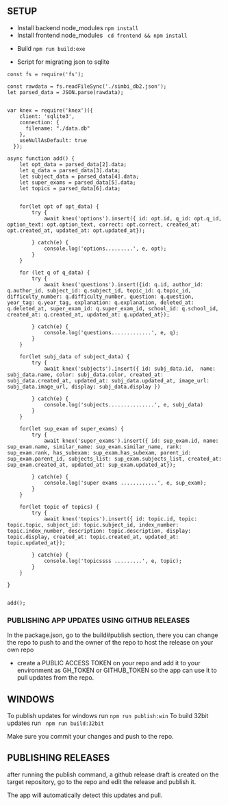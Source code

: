 ## SETUP
- Install backend node_modules ```npm install``` 
- Install frontend node_modules ``` cd frontend && npm install```


* Build `npm run build:exe`

* Script for migrating json to sqlite 
```
const fs = require('fs');

const rawdata = fs.readFileSync('./simbi_db2.json');
let parsed_data = JSON.parse(rawdata);


var knex = require('knex')({
    client: 'sqlite3',
    connection: {
      filename: "./data.db"
    },
    useNullAsDefault: true
  });

async function add() {
    let opt_data = parsed_data[2].data;
    let q_data = parsed_data[3].data;
    let subject_data = parsed_data[4].data;
    let super_exams = parsed_data[5].data;
    let topics = parsed_data[6].data;


    for(let opt of opt_data) {
        try {
            await knex('options').insert({ id: opt.id, q_id: opt.q_id, option_text: opt.option_text, correct: opt.correct, created_at: opt.created_at, updated_at: opt.updated_at});

        } catch(e) {
            console.log('options.........', e, opt);
        }
    }

    for (let q of q_data) {
        try {
            await knex('questions').insert({id: q.id, author_id: q.author_id, subject_id: q.subject_id, topic_id: q.topic_id, difficulty_number: q.difficulty_number, question: q.question, year_tag: q.year_tag, explanation: q.explanation, deleted_at: q.deleted_at, super_exam_id: q.super_exam_id, school_id: q.school_id, created_at: q.created_at, updated_at: q.updated_at});

        } catch(e) {
            console.log('questions.............', e, q);
        }
    }

    for(let subj_data of subject_data) {
        try {
            await knex('subjects').insert({ id: subj_data.id,  name: subj_data.name, color: subj_data.color, created_at: subj_data.created_at, updated_at: subj_data.updated_at, image_url: subj_data.image_url, display: subj_data.display })

        } catch(e) {
            console.log('subjects...............', e, subj_data)
        }
    }

    for(let sup_exam of super_exams) {
        try {
            await knex('super_exams').insert({ id: sup_exam.id, name: sup_exam.name, similar_name: sup_exam.similar_name, rank: sup_exam.rank, has_subexam: sup_exam.has_subexam, parent_id: sup_exam.parent_id, subjects_list: sup_exam.subjects_list, created_at: sup_exam.created_at, updated_at: sup_exam.updated_at});

        } catch(e) {
            console.log('super exams ............', e, sup_exam);
        }
    }

    for(let topic of topics) {
        try {
            await knex('topics').insert({ id: topic.id, topic: topic.topic, subject_id: topic.subject_id, index_number: topic.index_number, description: topic.description, display: topic.display, created_at: topic.created_at, updated_at: topic.updated_at});

        } catch(e) {
            console.log('topicssss .........', e, topic);
        }
    }

}


add();
```
### PUBLISHING APP UPDATES USING GITHUB RELEASES

In the package.json, go to the build#publish section,
there you can change the repo to push to and the owner of the repo to host the release on your own repo

- create a PUBLIC ACCESS TOKEN on your repo and add it to your environment as GH_TOKEN or GITHUB_TOKEN so the app can use it to pull updates from the repo.

## WINDOWS
To publish updates for windows run
``` npm run publish:win ```
To build  32bit updates run 
 ``` npm run build:32bit```

Make sure you commit your changes and push to the repo.

## PUBLISHING RELEASES
 after running the publish command, a github release draft is created on the target repository, go to the repo and edit the release and publish it.

The app will automatically detect this updates and pull.